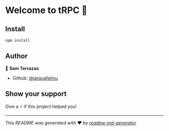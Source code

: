 # Welcome to tRPC 👋

## Install

```sh
npm install
```

## Author

👤 **Sam Terrazas**

* Github: [@jarquafelmu](https://github.com/jarquafelmu)

## Show your support

Give a ⭐️ if this project helped you!

***
_This README was generated with ❤️ by [readme-md-generator](https://github.com/kefranabg/readme-md-generator)_